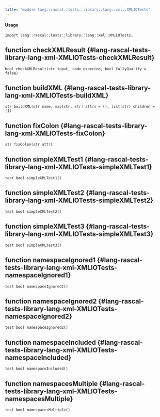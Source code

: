 ```yaml
---
title: "module lang::rascal::tests::library::lang::xml::XMLIOTests"
---
```


#### Usage

`import lang::rascal::tests::library::lang::xml::XMLIOTests;`


## function checkXMLResult {#lang-rascal-tests-library-lang-xml-XMLIOTests-checkXMLResult}

```rascal
bool checkXMLResult(str input, node expected, bool fullyQualify = false)

```

## function buildXML {#lang-rascal-tests-library-lang-xml-XMLIOTests-buildXML}

```rascal
str buildXML(str name, map[str, str] attrs = (), list[str] children = [])

```

## function fixColon {#lang-rascal-tests-library-lang-xml-XMLIOTests-fixColon}

```rascal
str fixColon(str attr)

```

## function simpleXMLTest1 {#lang-rascal-tests-library-lang-xml-XMLIOTests-simpleXMLTest1}

```rascal
test bool simpleXMLTest1()

```

## function simpleXMLTest2 {#lang-rascal-tests-library-lang-xml-XMLIOTests-simpleXMLTest2}

```rascal
test bool simpleXMLTest2()

```

## function simpleXMLTest3 {#lang-rascal-tests-library-lang-xml-XMLIOTests-simpleXMLTest3}

```rascal
test bool simpleXMLTest3()

```

## function namespaceIgnored1 {#lang-rascal-tests-library-lang-xml-XMLIOTests-namespaceIgnored1}

```rascal
test bool namespaceIgnored1()

```

## function namespaceIgnored2 {#lang-rascal-tests-library-lang-xml-XMLIOTests-namespaceIgnored2}

```rascal
test bool namespaceIgnored2()

```

## function namespaceIncluded {#lang-rascal-tests-library-lang-xml-XMLIOTests-namespaceIncluded}

```rascal
test bool namespaceIncluded()

```

## function namespacesMultiple {#lang-rascal-tests-library-lang-xml-XMLIOTests-namespacesMultiple}

```rascal
test bool namespacesMultiple()

```

